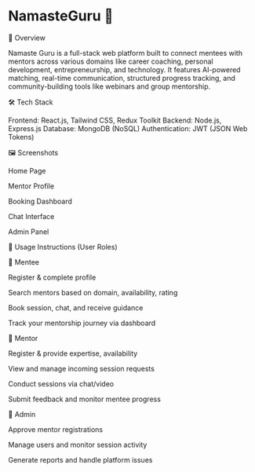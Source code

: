 # NamasteGuru 🙏

🧾 Overview

Namaste Guru is a full-stack web platform built to connect mentees with mentors across various domains like career coaching, personal development, entrepreneurship, and technology. It features AI-powered matching, real-time communication, structured progress tracking, and community-building tools like webinars and group mentorship.

🛠️ Tech Stack

Frontend: React.js, Tailwind CSS, Redux Toolkit
Backend: Node.js, Express.js
Database: MongoDB (NoSQL)
Authentication: JWT (JSON Web Tokens)

🖼️ Screenshots

Home Page

Mentor Profile

Booking Dashboard

Chat Interface

Admin Panel

🧭 Usage Instructions (User Roles)

🔹 Mentee

Register & complete profile

Search mentors based on domain, availability, rating

Book session, chat, and receive guidance

Track your mentorship journey via dashboard

🔹 Mentor

Register & provide expertise, availability

View and manage incoming session requests

Conduct sessions via chat/video

Submit feedback and monitor mentee progress

🔹 Admin

Approve mentor registrations

Manage users and monitor session activity

Generate reports and handle platform issues

